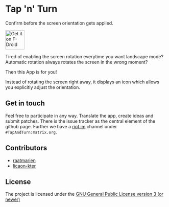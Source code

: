 # Tap 'n' Turn
Confirm before the screen orientation gets applied.

[<img src="https://f-droid.org/badge/get-it-on.png" alt="Get it on F-Droid" height="60">](https://f-droid.org/app/com.gabm.screenrotationcontrol)

Tired of enabling the screen rotation everytime you want landscape mode? 
Automatic rotation always rotates the screen in the wrong moment?

Then this App is for you!

Instead of rotating the screen right away, it displays an icon which allows you explicitly adjust the orientation.

## Get in touch
Feel free to participate in any way. Translate the app, create ideas and submit patches. There is the issue tracker as the central element of the github page. Further we have a [riot.im](https://riot.im) channel under `#TapAndTurn:matrix.org`.

## Contributors
- [raatmarien](https://github.com/raatmarien)
- [licaon-kter](https://github.com/licaon-kter)


## License
The project is licensed under the [GNU General Public License version 3 (or newer)](https://github.com/gabm/TapAndTurn/blob/master/LICENSE.md)
